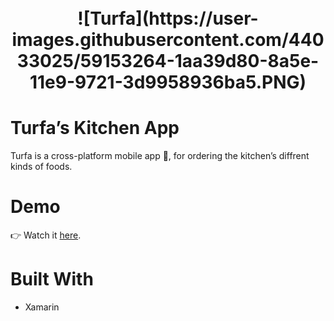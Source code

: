 <h1 align="center">
<br>
![Turfa](https://user-images.githubusercontent.com/44033025/59153264-1aa39d80-8a5e-11e9-9721-3d9958936ba5.PNG)
</h1>

# Turfa’s Kitchen App
Turfa is a cross-platform mobile app 📱, for ordering the kitchen’s diffrent kinds of foods.

# Demo 
👉 Watch it <a href="https://drive.google.com/file/d/1dJ0GYlwTZ9dJdxdoha48kC7HBVDyuCaq/view?usp=sharing">here</a>.
<br>

# Built With 
* Xamarin 
